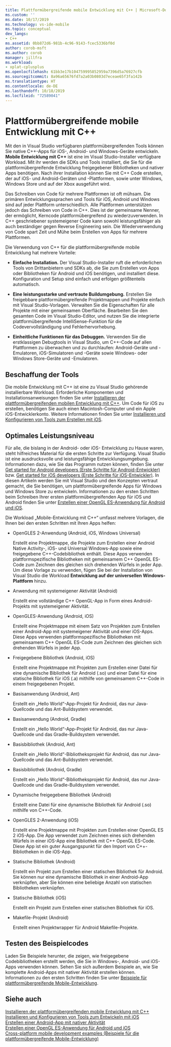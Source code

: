 ```yaml
---
title: Plattformübergreifende mobile Entwicklung mit C++ | Microsoft-Dokumentation
ms.custom: ''
ms.date: 10/17/2019
ms.technology: vs-ide-mobile
ms.topic: conceptual
dev_langs:
- C++
ms.assetid: 0bb872d6-981b-4c96-9143-fcec5336bf0d
author: corob-msft
ms.author: corob
manager: jillfra
ms.workload:
- xplat-cplusplus
ms.openlocfilehash: 61bb3e17b104759995852959a7396d5a76927cfb
ms.sourcegitcommit: 8a96a65676fd7a2a03b0803d7eceae65f3fa142b
ms.translationtype: HT
ms.contentlocale: de-DE
ms.lasthandoff: 10/18/2019
ms.locfileid: "72589041"
---
```

# <a name="cross-platform-mobile-development-with-c"></a>Plattformübergreifende mobile Entwicklung mit C++

Mit den in Visual Studio verfügbaren plattformübergreifenden Tools können Sie native C++-Apps für iOS-, Android- und Windows-Geräte entwickeln. **Mobile Entwicklung mit C++** ist eine im Visual Studio-Installer verfügbare Workload. Mit ihr werden die SDKs und Tools installiert, die Sie für die plattformübergreifende Entwicklung freigegebener Bibliotheken und nativer Apps benötigen. Nach ihrer Installation können Sie mit C++ Code erstellen, der auf iOS- und Android-Geräten und -Plattformen, sowie unter Windows, Windows Store und auf der Xbox ausgeführt wird.

Das Schreiben von Code für mehrere Plattformen ist oft mühsam. Die primären Entwicklungssprachen und Tools für iOS, Android und Windows sind auf jeder Plattform unterschiedlich. Alle Plattformen unterstützen jedoch das Schreiben von Code in C++. Dies ist der gemeinsame Nenner, der ermöglicht, Kerncode plattformübergreifend zu wiederzuverwenden. In C++ geschriebener systemeigener Code kann sowohl leistungsfähiger als auch beständiger gegen Reverse Engineering sein. Die Wiederverwendung von Code spart Zeit und Mühe beim Erstellen von Apps für mehrere Plattformen.

Die Verwendung von C++ für die plattformübergreifende mobile Entwicklung hat mehrere Vorteile:

- **Einfache Installation.** Der Visual Studio-Installer ruft die erforderlichen Tools von Drittanbietern und SDKs ab, die Sie zum Erstellen von Apps oder Bibliotheken für Android und iOS benötigen, und installiert diese. Konfiguration und Setup sind einfach und erfolgen größtenteils automatisch.

- **Eine leistungsstarke und vertraute Buildumgebung.** Erstellen Sie freigebbare plattformübergreifende Projektmappen und Projekte einfach mit Visual Studio-Vorlagen. Verwalten Sie die Eigenschaften für alle Projekte mit einer gemeinsamen Oberfläche. Bearbeiten Sie den gesamten Code im Visual Studio-Editor, und nutzen Sie die integrierte plattformübergreifende IntelliSense-Funktion für die Codevervollständigung und Fehlerhervorhebung.

- **Einheitliche Funktionen für das Debuggen.** Verwenden Sie die erstklassigen Debugtools in Visual Studio, um C++-Code auf allen Plattformen zu überwachen und zu durchlaufen: Android-Geräte und -Emulatoren, iOS-Simulatoren und -Geräte sowie Windows- oder Windows Store-Geräte und -Emulatoren.

## <a name="get-the-tools"></a>Beschaffung der Tools

Die mobile Entwicklung mit C++ ist eine zu Visual Studio gehörende installierbare Workload. Erforderliche Komponenten und Installationsanweisungen finden Sie unter [Installieren der plattformübergreifenden mobilen Entwicklung mit C++](../cross-platform/install-visual-cpp-for-cross-platform-mobile-development.md). Um Code für iOS zu erstellen, benötigen Sie auch einen Macintosh-Computer und ein Apple iOS-Entwicklerkonto. Weitere Informationen finden Sie unter [Installieren und Konfigurieren von Tools zum Erstellen mit iOS](../cross-platform/install-and-configure-tools-to-build-using-ios.md).

## <a name="come-up-to-speed"></a>Optimales Leistungsniveau

Für alle, die bislang in der Android- oder iOS- Entwicklung zu Hause waren, steht hilfreiches Material für die ersten Schritte zur Verfügung. Visual Studio ist eine ausdrucksvolle und leistungsfähige Entwicklungsumgebung. Informationen dazu, wie Sie das Programm nutzen können, finden Sie unter [Get started for Android developers (Erste Schritte für Android-Entwickler)](/previous-versions/windows/apps/dn275875\(v=win.10\)) bzw. [Get started for iOS developers (Erste Schritte für iOS-Entwickler)](/previous-versions/windows/apps/jj657966\(v=win.10\)). In diesen Artikeln werden Sie mit Visual Studio und den Konzepten vertraut gemacht, die Sie benötigen, um plattformübergreifende Apps für Windows und Windows Store zu entwickeln. Informationen zu den ersten Schritten beim Schreiben Ihrer ersten plattformübergreifenden App für iOS und Android finden Sie unter [Erstellen einer OpenGL ES-Anwendung für Android und iOS](../cross-platform/build-an-opengl-es-application-on-android-and-ios.md).

Die Workload „Mobile-Entwicklung mit C++“ umfasst mehrere Vorlagen, die Ihnen bei den ersten Schritten mit Ihren Apps helfen:

- OpenGLES 2-Anwendung (Android, iOS, Windows Universal)

  Erstellt eine Projektmappe, die Projekte zum Erstellen einer Android Native Activity-, iOS- und Universal Windows-App sowie eine freigegebene C++-Codebibliothek enthält. Diese Apps verwenden plattformspezifische Bibliotheken mit gemeinsamem C++ OpenGL ES-Code zum Zeichnen des gleichen sich drehenden Würfels in jeder App. Um diese Vorlage zu verwenden, fügen Sie bei der Installation von Visual Studio die Workload **Entwicklung auf der universellen Windows-Plattform** hinzu.

- Anwendung mit systemeigener Aktivität (Android)

  Erstellt eine vollständige C++ OpenGL-App in Form eines Android-Projekts mit systemeigener Aktivität.

- OpenGLES-Anwendung (Android, iOS)

  Erstellt eine Projektmappe mit einem Satz von Projekten zum Erstellen einer Android-App mit systemeigener Aktivität und einer iOS-Apps. Diese Apps verwenden plattformspezifische Bibliotheken mit gemeinsamem C++ OpenGL ES-Code zum Zeichnen des gleichen sich drehenden Würfels in jeder App.

- Freigegebene Bibliothek (Android, iOS)

  Erstellt eine Projektmappe mit Projekten zum Erstellen einer Datei für eine dynamische Bibliothek für Android (.so) und einer Datei für eine statische Bibliothek für iOS (.a) mithilfe von gemeinsamem C++-Code in einem freigegebenen Projekt.

- Basisanwendung (Android, Ant)

  Erstellt ein „Hello World“-App-Projekt für Android, das nur Java-Quellcode und das Ant-Buildsystem verwendet.

- Basisanwendung (Android, Gradle)

  Erstellt ein „Hello World“-App-Projekt für Android, das nur Java-Quellcode und das Gradle-Buildsystem verwendet.

- Basisbibliothek (Android, Ant)

  Erstellt ein „Hello World“-Bibliotheksprojekt für Android, das nur Java-Quellcode und das Ant-Buildsystem verwendet.

- Basisbibliothek (Android, Gradle)

  Erstellt ein „Hello World“-Bibliotheksprojekt für Android, das nur Java-Quellcode und das Gradle-Buildsystem verwendet.

- Dynamische freigegebene Bibliothek (Android)

  Erstellt eine Datei für eine dynamische Bibliothek für Android (.so) mithilfe von C++-Code.

- OpenGLES 2-Anwendung (iOS)

  Erstellt eine Projektmappe mit Projekten zum Erstellen einer OpenGL ES 2 iOS-App. Die App verwendet zum Zeichnen eines sich drehenden Würfels in einer iOS-App eine Bibliothek mit C++ OpenGL ES-Code. Diese App ist ein guter Ausgangspunkt für den Import von C++-Bibliotheken in die iOS-App.

- Statische Bibliothek (Android)

  Erstellt ein Projekt zum Erstellen einer statischen Bibliothek für Android. Sie können nur eine dynamische Bibliothek in einer Android-App verknüpfen, aber Sie können eine beliebige Anzahl von statischen Bibliotheken verknüpfen.

- Statische Bibliothek (iOS)

  Erstellt ein Projekt zum Erstellen einer statischen Bibliothek für iOS.

- Makefile-Projekt (Android)

  Erstellt einen Projektwrapper für Android Makefile-Projekte.

## <a name="try-out-sample-code"></a>Testen des Beispielcodes

Laden Sie Beispiele herunter, die zeigen, wie freigegebene Codebibliotheken erstellt werden, die Sie in Windows-, Android- und iOS-Apps verwenden können. Sehen Sie sich außerdem Beispiele an, wie Sie komplette Android-Apps mit nativer Aktivität erstellen können. Informationen zu den ersten Schritten finden Sie unter [Beispiele für plattformübergreifende Mobile-Entwicklung](../cross-platform/cross-platform-mobile-development-examples.md).

## <a name="see-also"></a>Siehe auch

[Installieren der plattformübergreifenden mobile Entwicklung mit C++](../cross-platform/install-visual-cpp-for-cross-platform-mobile-development.md)\
[Installieren und Konfigurieren von Tools zum Entwickeln mit iOS](../cross-platform/install-and-configure-tools-to-build-using-ios.md)\
[Erstellen einer Android-App mit nativer Aktivität](../cross-platform/create-an-android-native-activity-app.md)\
[Erstellen einer OpenGL ES-Anwendung für Android und iOS](../cross-platform/build-an-opengl-es-application-on-android-and-ios.md)\
[Cross-platform mobile development examples (Beispiele für die plattformübergreifende Mobile-Entwicklung)](../cross-platform/cross-platform-mobile-development-examples.md)
